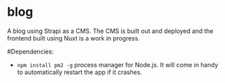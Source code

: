# blog

A blog using Strapi as a CMS. The CMS is built out and deployed and the frontend built using Nuxt is a work in progress.

#Dependencies:
- `npm install pm2 -g` process manager for Node.js. It will come in handy to automatically restart the app if it crashes.
